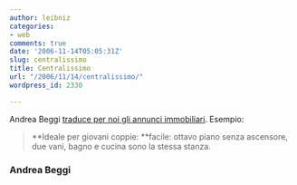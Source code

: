 ```yaml
---
author: leibniz
categories:
- web
comments: true
date: '2006-11-14T05:05:31Z'
slug: centralissimo
title: Centralissimo
url: "/2006/11/14/centralissimo/"
wordpress_id: 2330

---
```

Andrea Beggi [traduce per noi gli annunci immobiliari](https://www.andreabeggi.net/2006/11/13/agenzie-immobiliari-manuale-dellutente/). Esempio:

> **Ideale per giovani coppie: **facile: ottavo piano senza ascensore, due vani, bagno e cucina sono la stessa stanza.

### Andrea Beggi
